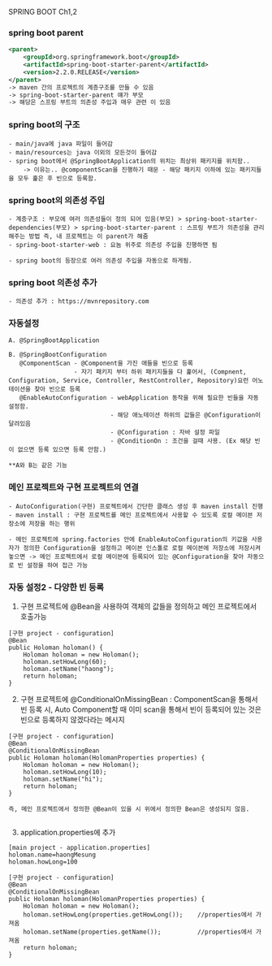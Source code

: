 SPRING BOOT Ch1,2

### spring boot parent

~~~pom.xml
<parent>
    <groupId>org.springframework.boot</groupId>
    <artifactId>spring-boot-starter-parent</artifactId>
    <version>2.2.0.RELEASE</version>
</parent>
-> maven 간의 프로젝트의 계층구조를 만들 수 있음
-> spring-boot-starter-parent 얘가 부모
-> 해당은 스프링 부트의 의존성 주입과 매우 관련 이 있음

~~~



### spring boot의 구조

~~~
- main/java에 java 파일이 들어감
- main/resources는 java 이외의 모든것이 들어감 
- spring boot에서 @SpringBootApplication의 위치는 최상위 패키지를 위치함..
	-> 이유는.. @componentScan을 진행하기 때문 - 해당 패키지 이하에 있는 패키지들을 모두 훑은 후 빈으로 등록함.
~~~



### spring boot의 의존성 주입

~~~How
- 계층구조 : 부모에 여러 의존성들이 정의 되어 있음(부모) > spring-boot-starter-dependencies(부모) > spring-boot-starter-parent : 스프링 부트가 의존성을 관리해주는 방법 즉, 내 프로젝트는 이 parent가 해줌
- spring-boot-starter-web : 요놈 위주로 의존성 주입을 진행하면 됨

- spring boot의 등장으로 여러 의존성 주입을 자동으로 하게됨.
~~~



### spring boot 의존성 추가

~~~
- 의존성 추가 : https://mvnrepository.com
~~~



### 자동설정

~~~
A. @SpringBootApplication

B. @SpringBootConfiguration
   @ComponentScan - @Component을 가진 애들을 빈으로 등록
   			      - 자기 패키지 부터 하위 패키지들을 다 훑어서, (Compnent, Configuration, Service, Controller, RestController, Repository)요런 어노테이션을 찾아 빈으로 등록	      
   @EnableAutoConfiguration - webApplication 동작을 위해 필요한 빈들을 자동 설정함.
   							- 해당 애노테이션 하위의 값들은 @Configuration이 달려있음
   						 	- @Configuration : 자바 설정 파일
   						 	- @ConditionOn : 조건을 걸때 사용. (Ex 해당 빈이 없으면 등록 있으면 등록 안함.) 
   
**A와 B는 같은 기능
~~~

### 메인 프로젝트와 구현 프로젝트의 연결

~~~
- AutoConfiguration(구현) 프로젝트에서 간단한 클래스 생성 후 maven install 진행
- maven install : 구현 프로젝트를 메인 프로젝트에서 사용할 수 있도록 로컬 메이븐 저장소에 저장을 하는 행위

- 메인 프로젝트에 spring.factories 안에 EnableAutoConfiguration의 키값을 사용자가 정의한 Configuration을 설정하고 메이븐 인스톨로 로컬 메이븐에 저장소에 저장시켜 놓으면 -> 메인 프로젝트에서 로컬 메이븐에 등록되어 있는 @Configuration을 찾아 자동으로 빈 설정을 하여 접근 가능

~~~

### 자동 설정2 - 다양한 빈 등록

1)  구현 프로젝트에 @Bean을 사용하여 객체의 값들을 정의하고 메인 프로젝트에서 호출가능

~~~
[구현 project - configuration]
@Bean
public Holoman holoman() {
    Holoman holoman = new Holoman();
    holoman.setHowLong(60);
    holoman.setName("haong");
    return holoman;
}
~~~

2) 구현 프로젝트에 @ConditionalOnMissingBean : ComponentScan을 통해서 빈 등록 시, Auto Component할 때 이미 scan을 통해서 빈이 등록되어 있는 것은 빈으로 등록하지 않겠다라는 메시지

~~~
[구현 project - configuration]
@Bean
@ConditionalOnMissingBean
public Holoman holoman(HolomanProperties properties) {
    Holoman holoman = new Holoman();
    holoman.setHowLong(10);
    holoman.setName("hi");
    return holoman;
}

즉, 메인 프로젝트에서 정의한 @Bean이 있을 시 위에서 정의한 Bean은 생성되지 않음.
	
~~~

3) application.properties에 추가

~~~
[main project - application.properties]
holoman.name=haongMesung
holoman.howLong=100

[구현 project - configuration]
@Bean
@ConditionalOnMissingBean
public Holoman holoman(HolomanProperties properties) {
    Holoman holoman = new Holoman();
    holoman.setHowLong(properties.getHowLong());	//properties에서 가져옴
    holoman.setName(properties.getName());			//properties에서 가져옴
    return holoman;
}
~~~

